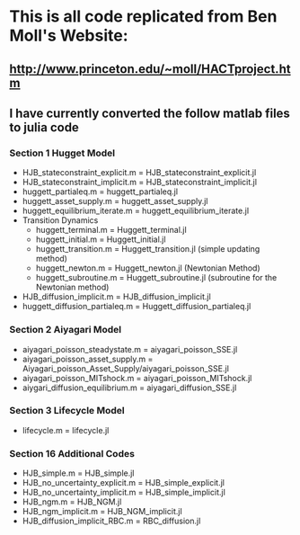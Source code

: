 
# This is all code replicated from Ben Moll's Website: 
## http://www.princeton.edu/~moll/HACTproject.htm 

## I have currently converted the follow matlab files to julia code  

### Section 1 Hugget Model  
- HJB_stateconstraint_explicit.m = HJB_stateconstraint_explicit.jl 
- HJB_stateconstraint_implicit.m = HJB_stateconstraint_implicit.jl
- huggett_partialeq.m = huggett_partialeq.jl
- huggett_asset_supply.m = huggett_asset_supply.jl
- huggett_equilibrium_iterate.m = huggett_equilibrium_iterate.jl 
- Transition Dynamics 
  + huggett_terminal.m = Huggett_terminal.jl
  + huggett_initial.m = Huggett_initial.jl
  + huggett_transition.m = Huggett_transition.jl (simple updating method) 
  + huggett_newton.m = Huggett_newton.jl (Newtonian Method)
  + huggett_subroutine.m = Huggett_subroutine.jl (subroutine for the Newtonian method) 
- HJB_diffusion_implicit.m = HJB_diffusion_implicit.jl 
- huggett_diffusion_partialeq.m = Huggett_diffusion_partialeq.jl
  
### Section 2 Aiyagari Model 
- aiyagari_poisson_steadystate.m = aiyagari_poisson_SSE.jl
- aiyagari_poisson_asset_supply.m = Aiyagari_poisson_Asset_Supply/aiyagari_poisson_SSE.jl
- aiyagari_poisson_MITshock.m = aiyagari_poisson_MITshock.jl
- aiygari_diffusion_equilibrium.m = aiyagari_diffusion_SSE.jl

### Section 3 Lifecycle Model
- lifecycle.m = lifecycle.jl

### Section 16 Additional Codes 
- HJB_simple.m = HJB_simple.jl 
- HJB_no_uncertainty_explicit.m = HJB_simple_explicit.jl 
- HJB_no_uncertainty_implicit.m = HJB_simple_implicit.jl 
- HJB_ngm.m = HJB_NGM.jl 
- HJB_ngm_implicit.m = HJB_NGM_implicit.jl 
- HJB_diffusion_implicit_RBC.m = RBC_diffusion.jl 
